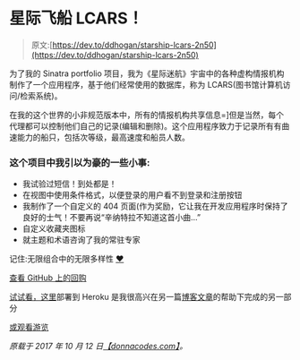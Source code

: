 # 星际飞船 LCARS！

> 原文:[https://dev.to/ddhogan/starship-lcars-2n50](https://dev.to/ddhogan/starship-lcars-2n50)

为了我的 Sinatra portfolio 项目，我为《星际迷航》宇宙中的各种虚构情报机构制作了一个应用程序，基于他们经常使用的数据库，称为 LCARS(图书馆计算机访问/检索系统)。

在我的这个世界的小非规范版本中，所有的情报机构共享信息=]但是当然，每个代理都可以控制他们自己的记录(编辑和删除)。这个应用程序致力于记录所有有曲速能力的船只，包括次等级，最高速度和船员人数。

### [](#some-small-things-im-proud-of-in-this-project)这个项目中我引以为豪的一些小事:

*   我试验过短信！到处都是！
*   在视图中使用条件格式，以便登录的用户看不到登录和注册按钮
*   我制作了一个自定义的 404 页面(作为奖励，它让我在开发应用程序时保持了良好的士气！不要再说“辛纳特拉不知道这首小曲…”
*   自定义收藏夹图标
*   就主题和术语咨询了我的常驻专家

记住:无限组合中的无限多样性 [❤](http://memory-alpha.wikia.com/wiki/IDIC)

[查看 GitHub 上的回购](https://github.com/ddhogan/starship-LCARS)

[试试看，这里](https://starship-lcars.herokuapp.com/)部署到 Heroku 是我很高兴在另一篇[博客文章](http://lucaskisabeth.com/2017/06/24/deploying_your_sqlite3_sinatra_app_to_heroku_using_postgresql/)的帮助下完成的另一部分

[或观看游览](https://youtu.be/1ajGLaZdd4Q)

*原载于 2017 年 10 月 12 日*[*【donnacodes.com】*](http://donnacodes.com/starship_lcars)*。*